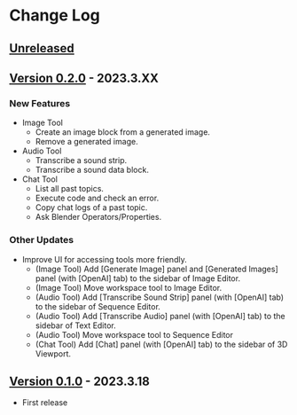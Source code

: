 <!-- markdownlint-disable MD024 -->

# Change Log

## [Unreleased](https://github.com/nutti/OpenAI-Bridge/compare/v0.2.0...main)

## [Version 0.2.0](https://github.com/nutti/OpenAI-Bridge/compare/v0.1.0...v0.2.0) - 2023.3.XX

### New Features

* Image Tool
  * Create an image block from a generated image.
  * Remove a generated image.
* Audio Tool
  * Transcribe a sound strip.
  * Transcribe a sound data block.
* Chat Tool
  * List all past topics.
  * Execute code and check an error.
  * Copy chat logs of a past topic.
  * Ask Blender Operators/Properties.

### Other Updates

* Improve UI for accessing tools more friendly.
  * (Image Tool) Add [Generate Image] panel and [Generated Images] panel (with [OpenAI] tab) to the sidebar of Image Editor.
  * (Image Tool) Move workspace tool to Image Editor.
  * (Audio Tool) Add [Transcribe Sound Strip] panel (with [OpenAI] tab) to the sidebar of Sequence Editor.
  * (Audio Tool) Add [Transcribe Audio] panel (with [OpenAI] tab) to the sidebar of Text Editor.
  * (Audio Tool) Move workspace tool to Sequence Editor
  * (Chat Tool) Add [Chat] panel (with [OpenAI] tab) to the sidebar of 3D Viewport.

## [Version 0.1.0](https://github.com/nutti/OpenAI-Bridge/compare/a8a4c9785ce166a1d77c060ea58b9b45ec4d4355...v0.1.0) - 2023.3.18

* First release
